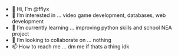 - 👋 Hi, I’m @fflyx
- 👀 I’m interested in ... video game development, databases, web development
- 🌱 I’m currently learning ... improving python skills and school NEA project
- 💞️ I’m looking to collaborate on ... nothing
- 📫 How to reach me ... dm me if thats a thing idk

<!---
fflyx/fflyx is a ✨ special ✨ repository because its `README.md` (this file) appears on your GitHub profile.
You can click the Preview link to take a look at your changes.
--->

